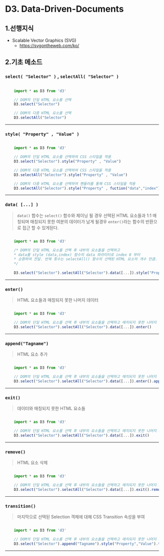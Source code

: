 # D3. Data-Driven-Documents

## 1.선행지식

- Scalable Vector Graphics (SVG)
    - https://svgontheweb.com/ko/

## 2.기초 메소드

### `select( "Selector" )` , `selectAll( "Selector" )`

```javascript 1.6

    import * as D3 from 'd3'

    // DOM의 단일 HTML 요소를 선택
    D3.select("Selector")

    // DOM의 다중 HTML 요소를 선택
    D3.selectAll("Selector")

```

<hr>

### `style( "Property" , "Value" )`

```javascript 1.6

    import * as D3 from 'd3'

    // DOM의 단일 HTML 요소를 선택하여 CSS 스타일을 적용
    D3.select("Selector").style("Property" , "Value")

    // DOM의 다중 HTML 요소를 선택하여 CSS 스타일을 적용
    D3.selectAll("Selector").style("Property" , "Value")

    // DOM의 다중 HTML 요소를 선택하여 핸들러를 통해 CSS 스타일을 적용
    D3.selectAll("Selector").style("Property" , fuction("data","index"){...})

```

<hr>

### `data( [...] )`

> `data()` 함수는 `select()` 함수와 체이닝 될 경우 선택된 HTML 요소들과 1:1 매칭되며 매칭되지 못한 여분의 데이터가 남게 될경우 `enter()`라는 함수의 반환으로 접근 할 수 있게된다.

```javascript 1.6

    import * as D3 from 'd3'

    /* DOM의 단일 HTML 요소를 선택 후 내부의 요소들을 선택하고
    * data를 style (data,index) 함수의 data 파라미터로 index 0 부터 
    * 순환하여 전달. 반복 횟수는 selectAll() 함수의 선택된 HTML 요소의 개수 만큼.
    */
    
    D3.select("Selector").selectAll("Selector").data([...]).style("Property" , function("data","index"){...})

```

<hr>

### `enter()`

> HTML 요소들과 매칭되지 못한 나머지 데이터

```javascript 1.6

    import * as D3 from 'd3'

    // DOM의 단일 HTML 요소를 선택 후 내부의 요소들을 선택하고 매치되지 못한 나머지 데이터에 접근
    D3.select("Selector").selectAll("Selector").data([...]).enter()

```

<hr>

### `append("Tagname")`

> HTML 요소 추가

```javascript 1.6

    import * as D3 from 'd3'

    // DOM의 단일 HTML 요소를 선택 후 내부의 요소들을 선택하고 매치되지 못한 나머지 데이터에 접근 후 남은 데이터의 수만큼 HTML 요소추가
    D3.select("Selector").selectAll("Selector").data([...]).enter().append("Tagname")

```

<hr>

### `exit()`

> 데이터와 매칭되지 못한 HTML 요소들

```javascript 1.6

    import * as D3 from 'd3'

    // DOM의 단일 HTML 요소를 선택 후 내부의 요소들을 선택하고 매치되지 못한 나머지 HTML 요소에 접근
    D3.select("Selector").selectAll("Selector").data([...]).exit()

```

<hr>

### `remove()`

> HTML 요소 삭제

```javascript 1.6

    import * as D3 from 'd3'

    // DOM의 단일 HTML 요소를 선택 후 내부의 요소들을 선택하고 매치되지 못한 나머지 HTML 요소들을 삭제
    D3.select("Selector").selectAll("Selector").data([...]).exit().remove()

```

<hr>

### `transition()`

> 마지막으로 선택된 Selection 객체에 대해 CSS Transition 속성을 부여

```javascript 1.6

    import * as D3 from 'd3'

    // DOM의 단일 HTML 요소를 선택 후 내부의 요소들을 선택하고 매치되지 못한 나머지 HTML 요소들을 삭제
    D3.select("Selector").append("Tagname").style("Property","Value").transition().style("background-color","steelblue")

```

<hr>







